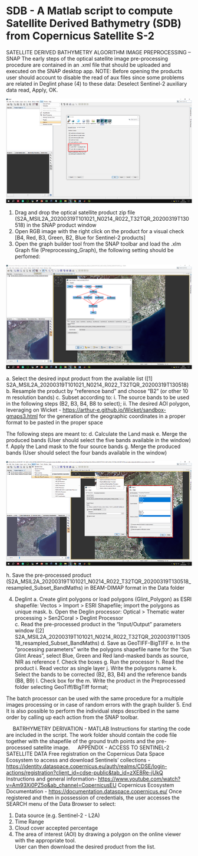 # SDB - A Matlab script to compute Satellite Derived Bathymetry (SDB) from Copernicus Satellite S-2


SATELLITE DERIVED BATHYMETRY ALGORITHM 
IMAGE PREPROCESSING – SNAP 
The early steps of the optical satellite image pre-processing procedure are contained in an .xml file that should be uploaded and executed on the SNAP desktop app.
NOTE: Before opening the products user should account to disable the read of aux files since some problems are related in Deglint phase (4) to these data: Deselect Sentinel-2 auxiliary data read, Apply, OK.

![Image](Figures/AUX_DATA_READ.png?raw=true)

1.	Drag and drop the optical satellite product zip file (S2A_MSIL2A_20200319T101021_N0214_R022_T32TQR_20200319T130518) in the SNAP product window 
2.	Open RGB image with the right click on the product for a visual check [B4, Red, B3, Green, B2, Blue for Sentinel-2 products]
3.	Open the graph builder tool from the SNAP toolbar and load the .xlm Graph file (Preprocessing_Graph), the following setting should be perfomed:

![Image](Figures/GRAPH.png?raw=true)

a.	Select the desired input product from the available list ([1] S2A_MSIL2A_20200319T101021_N0214_R022_T32TQR_20200319T130518)
b.	Resample the product by “reference band” and choose “B2” (or other 10 m resolution bands)
c.	Subset according to:
i.	The source bands to be used in the following steps (B2, B3, B4, B8 to select);
ii.	The desired AOI polygon, leveraging on Wicket -  https://arthur-e.github.io/Wicket/sandbox-gmaps3.html for the generation of the geographic coordinates in a proper format to be pasted in the proper space

The following steps are meant to:
d.	Calculate the Land mask 
e.	Merge the produced bands (User should select the five bands available in the window)
f.	Apply the Land mask to the four source bands
g.	Merge the produced bands (User should select the four bands available in the window)

![Image](Figures/DEGLINT.png?raw=true)

h.	Save the pre-processed product (S2A_MSIL2A_20200319T101021_N0214_R022_T32TQR_20200319T130518_resampled_Subset_BandMaths) in BEAM-DIMAP format in the Data folder

4.	Deglint 
a.	Create glint polygons or load polygons (Glint_Polygon) as ESRI shapefile: Vectos > Import > ESRI Shapefile; import the polygons as unique mask.
b.	Open the Deglin processor: Optical > Thematic water processing > Sen2Coral > Deglint Processor   
c.	Read the pre-processed product in the “Input/Output” parameters window ([2] S2A_MSIL2A_20200319T101021_N0214_R022_T32TQR_20200319T130518_resampled_Subset_BandMaths)
d.	Save as GeoTIFF-BigTIFF
e.	In the “processing parameters” write the polygons shapefile name for the “Sun Glint Areas”, select Blue, Green and Red land-masked bands as source, NIR as reference
f.	Check the boxes
g.	Run the processor
h.	Read the product
i.	Read vector as single layer
j.	Write the polygons name
k.	Select the bands to be corrected (B2, B3, B4) and the reference bands (B8, B9)
l.	Check box for the
m.	Write the product in the Preprocessed folder selecting GeoTiff/BigTiff format;

The batch processor can be used with the same procedure for a multiple images processing or in case of random errors with the graph builder
5.	End
It is also possible to perform the individual steps described in the same order by calling up each action from the SNAP toolbar.


 
BATRHYMETRY DERIVATION - MATLAB
Instructions for starting the code are included in the script. The work folder should contain the code file together with the shapefile of the ground truth points and the pre-processed satellite image.
 
APPENDIX - ACCESS TO SENTINEL-2 SATELLITE DATA
Free registration on the Copernicus Data Space Ecosystem to access and download Sentinels’ collections - https://identity.dataspace.copernicus.eu/auth/realms/CDSE/login-actions/registration?client_id=cdse-public&tab_id=zXE8Re-jUkQ
Instructions and general information- https://www.youtube.com/watch?v=Am93Xi0PZ5o&ab_channel=CopernicusEU
Copernicus Ecosystem Documentation - https://documentation.dataspace.copernicus.eu/
Once registered and then in possession of credentials, the user accesses the SEARCH menu of the Data Browser to select:
1. Data source (e.g. Sentinel-2 - L2A)
2. Time Range
3. Cloud cover accepted percentage
4. The area of interest (AOI) by drawing a polygon on the online viewer with the appropriate tool.	
User can then download the desired product from the list.

 
 

